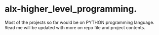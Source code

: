 # alx-higher_level_programming.
Most of the projects so far would be on PYTHON programming language.
Read me will be updated with more on repo file and project contents.
